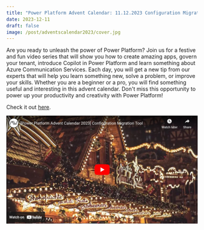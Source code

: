 ```yaml
---
title: "Power Platform Advent Calendar: 11.12.2023 Configuration Migration Tool"
date: 2023-12-11
draft: false
image: /post/adventscalendar2023/cover.jpg
---
```


Are you ready to unleash the power of Power Platform? Join us for a festive and fun video series that will show you how to create amazing apps, govern your tenant, introduce Copilot in Power Platform and learn something about Azure Communication Services. Each day, you will get a new tip from our experts that will help you learn something new, solve a problem, or improve your skills. Whether you are a beginner or a pro, you will find something useful and interesting in this advent calendar. Don't miss this opportunity to power up your productivity and creativity with Power Platform!

Check it out [here](https://youtu.be/DssuFR-z1TY).

[![](video.jpg)](https://youtu.be/DssuFR-z1TY)